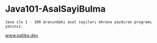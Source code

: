 # Java101-AsalSayiBulma



    Java ile 1 - 100 arasındaki asal sayıları ekrana yazdıran programı yazınız.

    
www.patika.dev

